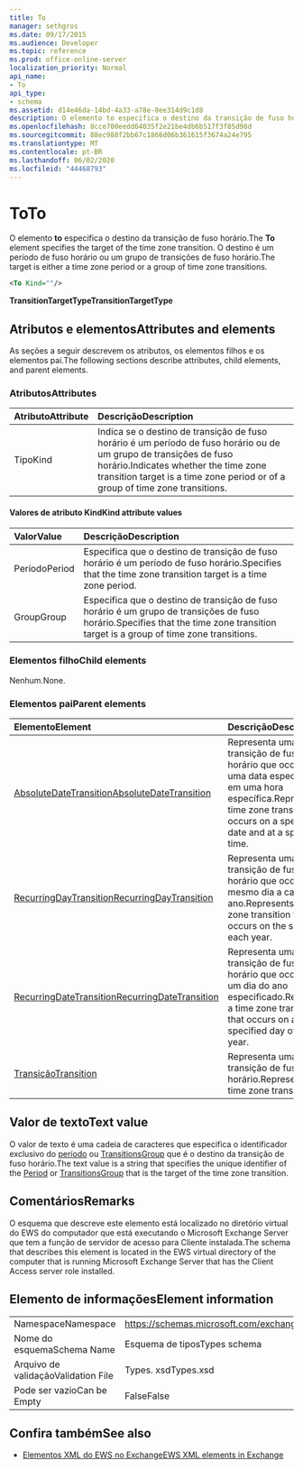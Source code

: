 ```yaml
---
title: To
manager: sethgros
ms.date: 09/17/2015
ms.audience: Developer
ms.topic: reference
ms.prod: office-online-server
localization_priority: Normal
api_name:
- To
api_type:
- schema
ms.assetid: d14e46da-14bd-4a33-a78e-8ee314d9c1d8
description: O elemento to especifica o destino da transição de fuso horário. O destino é um período de fuso horário ou um grupo de transições de fuso horário.
ms.openlocfilehash: 8cce700eedd64035f2e21be4db6b517f3f85d98d
ms.sourcegitcommit: 88ec988f2bb67c1866d06b361615f3674a24e795
ms.translationtype: MT
ms.contentlocale: pt-BR
ms.lasthandoff: 06/02/2020
ms.locfileid: "44468793"
---
```

# <a name="to"></a><span data-ttu-id="7876e-104">To</span><span class="sxs-lookup"><span data-stu-id="7876e-104">To</span></span>

<span data-ttu-id="7876e-105">O elemento **to** especifica o destino da transição de fuso horário.</span><span class="sxs-lookup"><span data-stu-id="7876e-105">The **To** element specifies the target of the time zone transition.</span></span> <span data-ttu-id="7876e-106">O destino é um período de fuso horário ou um grupo de transições de fuso horário.</span><span class="sxs-lookup"><span data-stu-id="7876e-106">The target is either a time zone period or a group of time zone transitions.</span></span> 
  
```xml
<To Kind=""/>
```

 <span data-ttu-id="7876e-107">**TransitionTargetType**</span><span class="sxs-lookup"><span data-stu-id="7876e-107">**TransitionTargetType**</span></span>
## <a name="attributes-and-elements"></a><span data-ttu-id="7876e-108">Atributos e elementos</span><span class="sxs-lookup"><span data-stu-id="7876e-108">Attributes and elements</span></span>

<span data-ttu-id="7876e-109">As seções a seguir descrevem os atributos, os elementos filhos e os elementos pai.</span><span class="sxs-lookup"><span data-stu-id="7876e-109">The following sections describe attributes, child elements, and parent elements.</span></span>
  
### <a name="attributes"></a><span data-ttu-id="7876e-110">Atributos</span><span class="sxs-lookup"><span data-stu-id="7876e-110">Attributes</span></span>

|<span data-ttu-id="7876e-111">**Atributo**</span><span class="sxs-lookup"><span data-stu-id="7876e-111">**Attribute**</span></span>|<span data-ttu-id="7876e-112">**Descrição**</span><span class="sxs-lookup"><span data-stu-id="7876e-112">**Description**</span></span>|
|:-----|:-----|
|<span data-ttu-id="7876e-113">Tipo</span><span class="sxs-lookup"><span data-stu-id="7876e-113">Kind</span></span>  <br/> |<span data-ttu-id="7876e-114">Indica se o destino de transição de fuso horário é um período de fuso horário ou de um grupo de transições de fuso horário.</span><span class="sxs-lookup"><span data-stu-id="7876e-114">Indicates whether the time zone transition target is a time zone period or of a group of time zone transitions.</span></span>  <br/> |
   
#### <a name="kind-attribute-values"></a><span data-ttu-id="7876e-115">Valores de atributo Kind</span><span class="sxs-lookup"><span data-stu-id="7876e-115">Kind attribute values</span></span>

|<span data-ttu-id="7876e-116">**Valor**</span><span class="sxs-lookup"><span data-stu-id="7876e-116">**Value**</span></span>|<span data-ttu-id="7876e-117">**Descrição**</span><span class="sxs-lookup"><span data-stu-id="7876e-117">**Description**</span></span>|
|:-----|:-----|
|<span data-ttu-id="7876e-118">Período</span><span class="sxs-lookup"><span data-stu-id="7876e-118">Period</span></span>  <br/> |<span data-ttu-id="7876e-119">Especifica que o destino de transição de fuso horário é um período de fuso horário.</span><span class="sxs-lookup"><span data-stu-id="7876e-119">Specifies that the time zone transition target is a time zone period.</span></span>  <br/> |
|<span data-ttu-id="7876e-120">Group</span><span class="sxs-lookup"><span data-stu-id="7876e-120">Group</span></span>  <br/> |<span data-ttu-id="7876e-121">Especifica que o destino de transição de fuso horário é um grupo de transições de fuso horário.</span><span class="sxs-lookup"><span data-stu-id="7876e-121">Specifies that the time zone transition target is a group of time zone transitions.</span></span>  <br/> |
   
### <a name="child-elements"></a><span data-ttu-id="7876e-122">Elementos filho</span><span class="sxs-lookup"><span data-stu-id="7876e-122">Child elements</span></span>

<span data-ttu-id="7876e-123">Nenhum.</span><span class="sxs-lookup"><span data-stu-id="7876e-123">None.</span></span>
  
### <a name="parent-elements"></a><span data-ttu-id="7876e-124">Elementos pai</span><span class="sxs-lookup"><span data-stu-id="7876e-124">Parent elements</span></span>

|<span data-ttu-id="7876e-125">**Elemento**</span><span class="sxs-lookup"><span data-stu-id="7876e-125">**Element**</span></span>|<span data-ttu-id="7876e-126">**Descrição**</span><span class="sxs-lookup"><span data-stu-id="7876e-126">**Description**</span></span>|
|:-----|:-----|
|[<span data-ttu-id="7876e-127">AbsoluteDateTransition</span><span class="sxs-lookup"><span data-stu-id="7876e-127">AbsoluteDateTransition</span></span>](absolutedatetransition.md) <br/> |<span data-ttu-id="7876e-128">Representa uma transição de fuso horário que ocorre em uma data específica e em uma hora específica.</span><span class="sxs-lookup"><span data-stu-id="7876e-128">Represents a time zone transition that occurs on a specific date and at a specific time.</span></span>  <br/> |
|[<span data-ttu-id="7876e-129">RecurringDayTransition</span><span class="sxs-lookup"><span data-stu-id="7876e-129">RecurringDayTransition</span></span>](recurringdaytransition.md) <br/> |<span data-ttu-id="7876e-130">Representa uma transição de fuso horário que ocorre no mesmo dia a cada ano.</span><span class="sxs-lookup"><span data-stu-id="7876e-130">Represents a time zone transition that occurs on the same day each year.</span></span>  <br/> |
|[<span data-ttu-id="7876e-131">RecurringDateTransition</span><span class="sxs-lookup"><span data-stu-id="7876e-131">RecurringDateTransition</span></span>](recurringdatetransition.md) <br/> |<span data-ttu-id="7876e-132">Representa uma transição de fuso horário que ocorre em um dia do ano especificado.</span><span class="sxs-lookup"><span data-stu-id="7876e-132">Represents a time zone transition that occurs on a specified day of the year.</span></span>  <br/> |
|[<span data-ttu-id="7876e-133">Transição</span><span class="sxs-lookup"><span data-stu-id="7876e-133">Transition</span></span>](transition.md) <br/> |<span data-ttu-id="7876e-134">Representa uma transição de fuso horário.</span><span class="sxs-lookup"><span data-stu-id="7876e-134">Represents a time zone transition.</span></span>  <br/> |
   
## <a name="text-value"></a><span data-ttu-id="7876e-135">Valor de texto</span><span class="sxs-lookup"><span data-stu-id="7876e-135">Text value</span></span>

<span data-ttu-id="7876e-136">O valor de texto é uma cadeia de caracteres que especifica o identificador exclusivo do [período](period.md) ou [TransitionsGroup](transitionsgroup.md) que é o destino da transição de fuso horário.</span><span class="sxs-lookup"><span data-stu-id="7876e-136">The text value is a string that specifies the unique identifier of the [Period](period.md) or [TransitionsGroup](transitionsgroup.md) that is the target of the time zone transition.</span></span> 
  
## <a name="remarks"></a><span data-ttu-id="7876e-137">Comentários</span><span class="sxs-lookup"><span data-stu-id="7876e-137">Remarks</span></span>

<span data-ttu-id="7876e-138">O esquema que descreve este elemento está localizado no diretório virtual do EWS do computador que está executando o Microsoft Exchange Server que tem a função de servidor de acesso para Cliente instalada.</span><span class="sxs-lookup"><span data-stu-id="7876e-138">The schema that describes this element is located in the EWS virtual directory of the computer that is running Microsoft Exchange Server that has the Client Access server role installed.</span></span>
  
## <a name="element-information"></a><span data-ttu-id="7876e-139">Elemento de informações</span><span class="sxs-lookup"><span data-stu-id="7876e-139">Element information</span></span>

|||
|:-----|:-----|
|<span data-ttu-id="7876e-140">Namespace</span><span class="sxs-lookup"><span data-stu-id="7876e-140">Namespace</span></span>  <br/> |https://schemas.microsoft.com/exchange/services/2006/types  <br/> |
|<span data-ttu-id="7876e-141">Nome do esquema</span><span class="sxs-lookup"><span data-stu-id="7876e-141">Schema Name</span></span>  <br/> |<span data-ttu-id="7876e-142">Esquema de tipos</span><span class="sxs-lookup"><span data-stu-id="7876e-142">Types schema</span></span>  <br/> |
|<span data-ttu-id="7876e-143">Arquivo de validação</span><span class="sxs-lookup"><span data-stu-id="7876e-143">Validation File</span></span>  <br/> |<span data-ttu-id="7876e-144">Types. xsd</span><span class="sxs-lookup"><span data-stu-id="7876e-144">Types.xsd</span></span>  <br/> |
|<span data-ttu-id="7876e-145">Pode ser vazio</span><span class="sxs-lookup"><span data-stu-id="7876e-145">Can be Empty</span></span>  <br/> |<span data-ttu-id="7876e-146">False</span><span class="sxs-lookup"><span data-stu-id="7876e-146">False</span></span>  <br/> |
   
## <a name="see-also"></a><span data-ttu-id="7876e-147">Confira também</span><span class="sxs-lookup"><span data-stu-id="7876e-147">See also</span></span>



- [<span data-ttu-id="7876e-148">Elementos XML do EWS no Exchange</span><span class="sxs-lookup"><span data-stu-id="7876e-148">EWS XML elements in Exchange</span></span>](ews-xml-elements-in-exchange.md)

